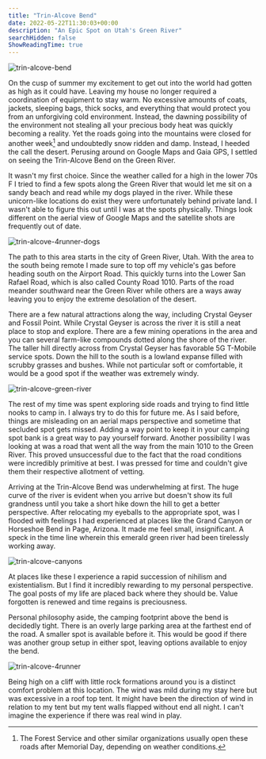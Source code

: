```yaml
---
title: "Trin-Alcove Bend"
date: 2022-05-22T11:30:03+00:00
description: "An Epic Spot on Utah's Green River"
searchHidden: false
ShowReadingTime: true
---
```


![trin-alcove-bend](images/trin-alcove-bend.jpg)

On the cusp of summer my excitement to get out into the world had gotten as high as it could have. Leaving my house no longer required a coordination of equipment to stay warm. No excessive amounts of coats, jackets, sleeping bags, thick socks, and everything that would protect you from an unforgiving cold environment. Instead, the dawning possibility of the environment not stealing all your precious body heat was quickly becoming a reality. Yet the roads going into the mountains were closed for another week[^1] and undoubtedly snow ridden and damp. Instead, I heeded the call the desert. Perusing around on Google Maps and Gaia GPS, I settled on seeing the Trin-Alcove Bend on the Green River.

It wasn't my first choice. Since the weather called for a high in the lower 70s F I tried to find a few spots along the Green River that would let me sit on a sandy beach and read while my dogs played in the river. While these unicorn-like locations do exist they were unfortunately behind private land. I wasn't able to figure this out until I was at the spots physically. Things look different on the aerial view of Google Maps and the satellite shots are frequently out of date.

![trin-alcove-4runner-dogs](images/trin-alcove-4runner-dogs.jpg)

The path to this area starts in the city of Green River, Utah. With the area to the south being remote I made sure to top off my vehicle's gas before heading south on the Airport Road. This quickly turns into the Lower San Rafael Road, which is also called County Road 1010. Parts of the road meander southward near the Green River while others are a ways away leaving you to enjoy the extreme desolation of the desert.

There are a few natural attractions along the way, including Crystal Geyser and Fossil Point. While Crystal Geyser is across the river it is still a neat place to stop and explore. There are a few mining operations in the area and you can several farm-like compounds dotted along the shore of the river. The taller hill directly across from Crystal Geyser has favorable 5G T-Mobile service spots. Down the hill to the south is a lowland expanse filled with scrubby grasses and bushes. While not particular soft or comfortable, it would be a good spot if the weather was extremely windy.

![trin-alcove-green-river](images/trin-alcove-green-river.jpg)

The rest of my time was spent exploring side roads and trying to find little nooks to camp in. I always try to do this for future me. As I said before, things are misleading on an aerial maps perspective and sometime that secluded spot gets missed. Adding a way point to keep it in your camping spot bank is a great way to pay yourself forward. Another possibility I was looking at was a road that went all the way from the main 1010 to the Green River. This proved unsuccessful due to the fact that the road conditions were incredibly primitive at best. I was pressed for time and couldn't give them their respective allotment of vetting.

Arriving at the Trin-Alcove Bend was underwhelming at first. The huge curve of the river is evident when you arrive but doesn't show its full grandness until you take a short hike down the hill to get a better perspective. After relocating my eyeballs to the appropriate spot, was I flooded with feelings I had experienced at places like the Grand Canyon or Horseshoe Bend in Page, Arizona. It made me feel small, insignificant. A speck in the time line wherein this emerald green river had been tirelessly working away.

![trin-alcove-canyons](images/trin-alcove-canyons.jpg)

At places like these I experience a rapid succession of nihilism and existentialism. But I find it incredibly rewarding to my personal perspective. The goal posts of my life are placed back where they should be. Value forgotten is renewed and time regains is preciousness.

Personal philosophy aside, the camping footprint above the bend is decidedly tight. There is an overly large parking area at the farthest end of the road. A smaller spot is available before it. This would be good if there was another group setup in either spot, leaving options available to enjoy the bend.

![trin-alcove-4runner](images/trin-alcove-4runner.jpg)

Being high on a cliff with little rock formations around you is a distinct comfort problem at this location. The wind was mild during my stay here but was excessive in a roof top tent. It might have been the direction of wind in relation to my tent but my tent walls flapped without end all night. I can't imagine the experience if there was real wind in play.

[^1]: The Forest Service and other similar organizations usually open these roads after Memorial Day, depending on weather conditions.

